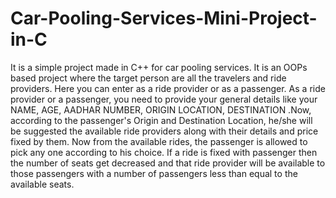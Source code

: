 # Car-Pooling-Services-Mini-Project-in-C
It is a simple project made in C++ for car pooling services. It is an OOPs based project where the target person are all the travelers and ride providers. Here you can enter as a ride provider or as a passenger. As a ride provider or a passenger, you need to provide your general details like your NAME, AGE, AADHAR NUMBER, ORIGIN LOCATION, DESTINATION .Now, according to the passenger's Origin and Destination Location, he/she will be suggested the available ride providers along with their details and price fixed by them. Now from the available rides, the passenger is allowed to pick any one according to his choice. If a ride is fixed with passenger then the number of seats get decreased and that ride provider will be available to those passengers with a number of passengers less than equal to the available seats.
